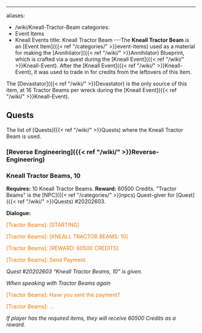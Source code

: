 ---
aliases:
- /wiki/Kneall-Tractor-Beam
categories:
- Event Items
- Kneall Events
title: Kneall Tractor Beam
---The **Kneall Tractor Beam** is an [Event Item]({{< ref "/categories/" >}}event-items) used as a material for making the [Annihilator]({{< ref "/wiki/" >}}Annihilator) Blueprint, which is crafted via a quest during the [Kneall Event]({{< ref "/wiki/" >}}Kneall-Event). After the [Kneall Event]({{< ref "/wiki/" >}}Kneall-Event), it was used to trade in for credits from the leftovers of this item.

The [Devastator]({{< ref "/wiki/" >}}Devastator) is the only source of this item, at 16 Tractor Beams per wreck during the [Kneall Event]({{< ref "/wiki/" >}}Kneall-Event).

## Quests

The list of [Quests]({{< ref "/wiki/" >}}Quests) where the Kneall Tractor Beam is used.

### [Reverse Engineering]({{< ref "/wiki/" >}}Reverse-Engineering) 

### Kneall Tractor Beams, 10 

**Requires:** 10 Kneall Tractor Beams. **Reward:** 60500 Credits.  "Tractor Beams" is the [NPC]({{< ref "/categories/" >}}npcs) Quest-giver for [Quest]({{< ref "/wiki/" >}}Quests) #20202603.

**Dialogue:**

<span style="color:#ee7600">[Tractor Beams]: [STARTING]</span>

[Player]: ...

<span style="color:#ee7600">[Tractor Beams]: [KNEALL TRACTOR BEAMS: 10]</span>

[Player]: ...

<span style="color:#ee7600">[Tractor Beams]: [REWARD: 60500 CREDITS]</span>

[Player]: Ok.

<span style="color:#ee7600">[Tractor Beams]: Send Payment.</span>

_Quest #20202603 "Kneall Tractor Beams, 10" is given._

_When speaking with Tractor Beams again_

<span style="color:#ee7600">[Tractor Beams]: Have you sent the payment?</span>

[Player]: Yes.

<span style="color:#ee7600">[Tractor Beams]: ...</span>

_If player has the required items, they will receive 60500 Credits as a reward._

</div>